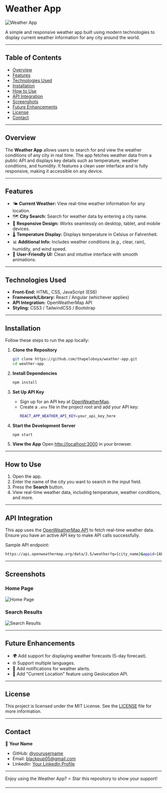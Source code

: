 # Weather App

![Weather App](https://via.placeholder.com/800x400.png?text=Weather+App+Preview)

A simple and responsive weather app built using modern technologies to display current weather information for any city around the world.

---

## Table of Contents

- [Overview](#overview)
- [Features](#features)
- [Technologies Used](#technologies-used)
- [Installation](#installation)
- [How to Use](#how-to-use)
- [API Integration](#api-integration)
- [Screenshots](#screenshots)
- [Future Enhancements](#future-enhancements)
- [License](#license)
- [Contact](#contact)

---

## Overview

The **Weather App** allows users to search for and view the weather conditions of any city in real time. The app fetches weather data from a public API and displays key details such as temperature, weather conditions, and humidity. It features a clean user interface and is fully responsive, making it accessible on any device.

---

## Features

- 🌤 **Current Weather:** View real-time weather information for any location.
- 🗺 **City Search:** Search for weather data by entering a city name.
- 📱 **Responsive Design:** Works seamlessly on desktop, tablet, and mobile devices.
- 🌡 **Temperature Display:** Displays temperature in Celsius or Fahrenheit.
- 📊 **Additional Info:** Includes weather conditions (e.g., clear, rain), humidity, and wind speed.
- 🎨 **User-Friendly UI:** Clean and intuitive interface with smooth animations.

---

## Technologies Used

- **Front-End:** HTML, CSS, JavaScript (ES6)
- **Framework/Library:** React / Angular (whichever applies)
- **API Integration:** OpenWeatherMap API
- **Styling:** CSS3 / TailwindCSS / Bootstrap

---

## Installation

Follow these steps to run the app locally:

1. **Clone the Repository**
   ```bash
   git clone https://github.com/thapeloboya/weather-app.git
   cd weather-app
   ```

2. **Install Dependencies**
   ```bash
   npm install
   ```

3. **Set Up API Key**
   - Sign up for an API key at [OpenWeatherMap](https://openweathermap.org/).
   - Create a `.env` file in the project root and add your API key:
     ```bash
     REACT_APP_WEATHER_API_KEY=your_api_key_here
     ```

4. **Start the Development Server**
   ```bash
   npm start
   ```

5. **View the App**
   Open [http://localhost:3000](http://localhost:3000) in your browser.

---

## How to Use

1. Open the app.
2. Enter the name of the city you want to search in the input field.
3. Press the **Search** button.
4. View real-time weather data, including temperature, weather conditions, and more.

---

## API Integration

This app uses the [OpenWeatherMap API](https://openweathermap.org/api) to fetch real-time weather data. Ensure you have an active API key to make API calls successfully.

Sample API endpoint:
```bash
https://api.openweathermap.org/data/2.5/weather?q={city_name}&appid={API_KEY}&units=metric
```

---

## Screenshots

### Home Page
![Home Page](https://via.placeholder.com/600x400.png?text=Home+Page)

### Search Results
![Search Results](https://via.placeholder.com/600x400.png?text=Search+Results)

---

## Future Enhancements

- 🌍 Add support for displaying weather forecasts (5-day forecast).
- 🌐 Support multiple languages.
- 🔔 Add notifications for weather alerts.
- 📍 Add "Current Location" feature using Geolocation API.

---

## License

This project is licensed under the MIT License. See the [LICENSE](LICENSE) file for more information.

---

## Contact

👤 **Your Name**  
- GitHub: [@yourusername](https://github.com/thapeloboya)
- Email: blackpup05@gmail.com
- LinkedIn: [Your LinkedIn Profile](https://linkedin.com/in/thapeloboya)

---

Enjoy using the Weather App? ⭐ Star this repository to show your support!

---
